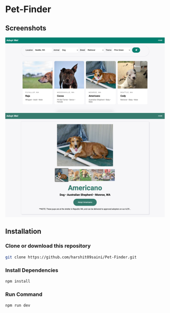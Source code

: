 # Pet-Finder

## Screenshots

![Homepage](/assets/screen1.png)
![Details](/assets/screen2.png)

## Installation

### Clone or download this repository

```sh
git clone https://github.com/harshit09saini/Pet-Finder.git
```

### Install Dependencies

```sh
npm install
```

### Run Command

```sh
npm run dev
```
